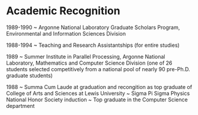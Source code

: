 
# Academic Recognition

1989-1990
  ~ Argonne National Laboratory Graduate Scholars Program, Environmental
    and Information Sciences Division

1988-1994
  ~ Teaching and Research Assistantships (for entire studies)

1989
  ~ Summer Institute in Parallel Processing, Argonne National
    Laboratory, Mathematics and Computer Science Division (one of 26
    students selected competitively from a national pool of nearly 90
    pre-Ph.D. graduate students)

1988
  ~ Summa Cum Laude at graduation and recongition as top graduate of
    College of Arts and Sciences at Lewis University
  ~ Sigma Pi Sigma Physics National Honor Society induction
  ~ Top graduate in the Computer Science department
